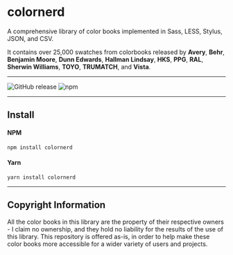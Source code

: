 # colornerd

A comprehensive library of color books implemented in Sass, LESS, Stylus, JSON, and CSV. 

It contains over 25,000 swatches from colorbooks released by **Avery**, **Behr**, **Benjamin Moore**, **Dunn Edwards**, **Hallman Lindsay**, **HKS**, **PPG**, **RAL**, **Sherwin Williams**, **TOYO**, **TRUMATCH**, and **Vista**.

*****

![GitHub release](https://img.shields.io/github/release/jpederson/colornerd.svg?label=github) ![npm](https://img.shields.io/npm/v/colornerd.svg)

*****

## Install

#### NPM

```shell
npm install colornerd
```

#### Yarn

```shell
yarn install colornerd
```

*****

## Copyright Information

All the color books in this library are the property of their respective owners - I claim no ownership, and they hold no liability for the results of the use of this library. This repository is offered as-is, in order to help make these color books more accessible for a wider variety of users and projects.
